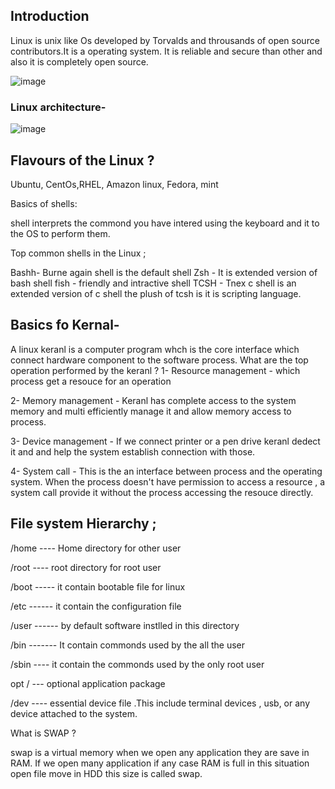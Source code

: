 ## Introduction
                                                                    
                                                                     
Linux is unix like Os developed by Torvalds and throusands of open source contributors.It is a operating system. It is reliable and secure than other and also it is completely open source.

![image](https://github.com/user-attachments/assets/87459525-9b9b-4428-9d91-caa21941ab9e)

### Linux architecture-
![image](https://github.com/user-attachments/assets/e0d5a73b-f40d-4c41-b0fe-37876a0d6999)


## Flavours of the Linux ?

Ubuntu, CentOs,RHEL, Amazon linux, Fedora, mint

Basics of shells:

shell interprets the commond you have intered using the keyboard and it to the OS to perform them.

Top common shells in the Linux ;

Bashh- Burne again shell is the default shell
Zsh - It is extended version of bash shell
fish - friendly and intractive shell 
TCSH - Tnex c shell is an extended version of c shell the plush of tcsh is it is scripting language.

## Basics fo Kernal-

A linux keranl is a computer program whch is the core interface which connect hardware component to the software process.
What are the top operation performed by the keranl ?
1- Resource management - which process get a resouce for an operation

2- Memory management - Keranl has complete access to the system memory and multi efficiently manage it and allow memory access to process.

3- Device management - If we connect printer or a pen drive keranl dedect it and and help the system establish connection with those.

4- System call - This is the an interface between process and the operating system. When the process doesn't have permission to access a resource , a system call provide it without the process accessing the resouce directly.

## File system Hierarchy ;

/home    ---- Home directory for other user

/root    ---- root directory for root user

/boot    ----- it contain bootable file for linux

/etc     ------ it contain the configuration file

/user    ------ by default software instlled in this directory 

/bin   ------- It contain commonds used by the all the user

/sbin    ----  it contain the commonds used by the only root user

opt / ---      optional application package 

/dev ----  essential device file .This include terminal devices , usb, or any device attached to the system.


What is SWAP ?

swap is a virtual memory when we open any application they are save in RAM.
If we open many application  if any case RAM is full in this situation open file move in HDD this size is called swap.



